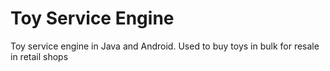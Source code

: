 # Toy Service Engine
Toy service engine in Java and Android. Used to buy toys in bulk for resale in retail shops
